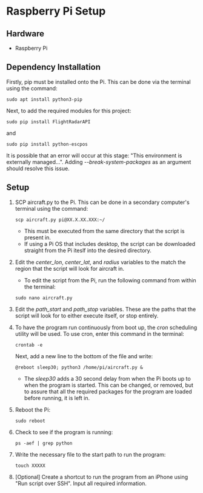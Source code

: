 # Raspberry Pi Setup

## Hardware

- Raspberry Pi

## Dependency Installation

Firstly, pip must be installed onto the Pi. This can be done via the terminal using the command:
```
sudo apt install python3-pip
```
Next, to add the required modules for this project:
```
sudo pip install FlightRadarAPI
```
and
```
sudo pip install python-escpos
```
It is possible that an error will occur at this stage: "This environment is externally managed...". Adding *--break-system-packages* as an argument should resolve this issue. 

## Setup

1. SCP aircraft.py to the Pi. This can be done in a secondary computer's terminal using the command:
    ```
    scp aircraft.py pi@XX.X.XX.XXX:~/
    ```
    - This must be executed from the same directory that the script is present in. 
    - If using a Pi OS that includes desktop, the script can be downloaded straight from the Pi iteslf into the desired directory.

2. Edit the *center_lon*, *center_lat*, and *radius* variables to the match the region that the script will look for aircraft in.
    - To edit the script from the Pi, run the following command from within the terminal:
    ```
    sudo nano aircraft.py
    ```

3. Edit the *path_start* and *path_stop* variables. These are the paths that the script will look for to either execute itself, or stop entirely.

4. To have the program run continuously from boot up, the *cron* scheduling utility will be used. To use cron, enter this command in the terminal:
    ```
    crontab -e
    ```
    Next, add a new line to the bottom of the file and write:
    ```
    @reboot sleep30; python3 /home/pi/aircraft.py &
    ```
    - The *sleep30* adds a 30 second delay from when the Pi boots up to when the program is started. This can be changed, or removed, but to assure that all the required packages for the program are loaded before running, it is left in.

5. Reboot the Pi:
    ```
    sudo reboot
    ```

6. Check to see if the program is running:
    ```
    ps -aef | grep python
    ```

7. Write the necessary file to the start path to run the program:
    ```
    touch XXXXX
    ```

8. [Optional] Create a shortcut to run the program from an iPhone using "Run script over SSH". Input all required information. 
